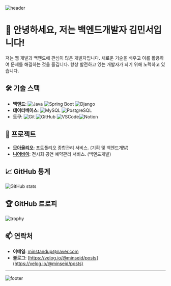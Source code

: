 ![header](https://capsule-render.vercel.app/api?type=waving&color=auto&height=200&section=header&text=Welcome%20to%20My%20GitHub!&fontSize=50&fontAlign=70&fontAlignY=40)

# 👋 안녕하세요, 저는 백엔드개발자 김민서입니다!

저는 웹 개발과 백엔드에 관심이 많은 개발자입니다. 새로운 기술을 배우고 이를 활용하여 문제를 해결하는 것을 즐깁니다. 항상 발전하고 있는 개발자가 되기 위해 노력하고 있습니다.

## 🛠 기술 스택
- **백엔드**: ![Java](https://img.shields.io/badge/Java-007396?style=flat-square&logo=java&logoColor=white) ![Spring Boot](https://img.shields.io/badge/Spring%20Boot-6DB33F?style=flat-square&logo=springboot&logoColor=white) ![Django](https://img.shields.io/badge/Django-092E20?style=flat-square&logo=django&logoColor=white)
- **데이터베이스**: ![MySQL](https://img.shields.io/badge/MySQL-4479A1?style=flat-square&logo=mysql&logoColor=white) ![PostgreSQL](https://img.shields.io/badge/PostgreSQL-336791?style=flat-square&logo=postgresql&logoColor=white)
- **도구**: ![Git](https://img.shields.io/badge/Git-F05032?style=flat-square&logo=git&logoColor=white) ![GitHub](https://img.shields.io/badge/GitHub-181717?style=flat-square&logo=github&logoColor=white) ![VSCode](https://img.shields.io/badge/VS%20Code-007ACC?style=flat-square&logo=visualstudiocode&logoColor=white)![Notion](https://img.shields.io/badge/Notion-000000?style=flat-square&logo=notion&logoColor=white)

## 🚀 프로젝트
- **[모아올리오](https://github.com/Moaolio/moaolio-be)**: 포트폴리오 종합관리 서비스.  (기획 및 백엔드개발)
- **[니어바이](https://github.com/minseid/near_BE)**: 전시회 공연 예약관리 서비스. (백엔드개발)

## 📈 GitHub 통계
![GitHub stats](https://github-readme-stats.vercel.app/api?username=yourusername&show_icons=true&theme=radical)

## 🏆 GitHub 트로피
![trophy](https://github-profile-trophy.vercel.app/?username=yourusername&theme=gruvbox)

## 📫 연락처
- **이메일**: minstandup@naver.com
- **블로그**: [https://velog.io/@minseid/posts](https://velog.io/@minseid/posts)

---

![footer](https://capsule-render.vercel.app/api?type=waving&color=auto&height=150&section=footer)
